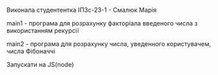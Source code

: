 Виконала студентентка ІПЗс-23-1 - Смалюк Марія

main1 - програма для розрахунку факторіала введеного числа з використанням рекурсії

main2 - програма для розрахунку числа, уведенного користувачем, числа Фібоначчі 

Запускати на JS(node)
